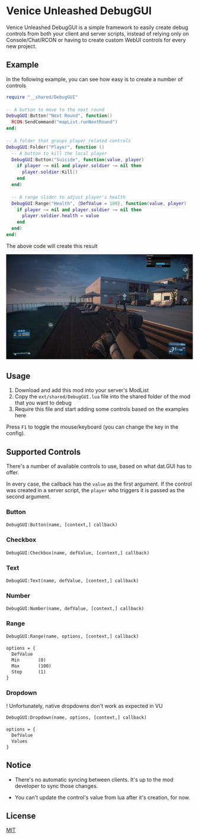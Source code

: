 # Venice Unleashed DebugGUI

Venice Unleashed DebugGUI is a simple framework to easily create debug controls from both your client and server scripts, instead of relying only on Console/Chat/RCON or having to create custom WebUI controls for every new project.

## Example

In the following example, you can see how easy is to create a number of controls

```lua
require "__shared/DebugGUI"

-- A button to move to the next round
DebugGUI:Button("Next Round", function()
  RCON:SendCommand("mapList.runNextRound")
end)

-- A folder that groups player related controls
DebugGUI:Folder("Player", function ()
  -- A button to kill the local player
  DebugGUI:Button("Suicide", function(value, player)
    if player ~= nil and player.soldier ~= nil then
      player.soldier:Kill()
    end
  end)

  -- A range slider to adjust player's health
  DebugGUI:Range("Health", {DefValue = 100}, function(value, player)
    if player ~= nil and player.soldier ~= nil then
      player.soldier.health = value
    end
  end)
end)

```

The above code will create this result

![](.github/debug-gui-screen.webp)

## Usage

1. Download and add this mod into your server's ModList
2. Copy the `ext/shared/DebugGUI.lua` file into the shared folder of the mod that you want to debug
3. Require this file and start adding some controls based on the examples here

Press `F1` to toggle the mouse/keyboard (you can change the key in the config).

## Supported Controls

There's a number of available controls to use, based on what dat.GUI has to offer.

In every case, the callback has the `value` as the first argument. If the control was created in a server script, the `player` who triggers it is passed as the second argument.

### Button
```
DebugGUI:Button(name, [context,] callback)
```

### Checkbox
```
DebugGUI:Checkbox(name, defValue, [context,] callback)
```

### Text
```
DebugGUI:Text(name, defValue, [context,] callback)
```

### Number
```
DebugGUI:Number(name, defValue, [context,] callback)
```

### Range
```
DebugGUI:Range(name, options, [context,] callback)

options = {
  DefValue
  Min       (0)
  Max       (100)
  Step      (1)
}

```

### Dropdown
! Unfortunately, native dropdowns don't work as expected in VU
```
DebugGUI:Dropdown(name, options, [context,] callback)

options = {
  DefValue
  Values
}
```

## Notice

* There's no automatic syncing between clients. It's up to the mod developer to sync those changes.

* You can't update the control's value from lua after it's creation, for now.

## License

[MIT](https://choosealicense.com/licenses/mit/)

